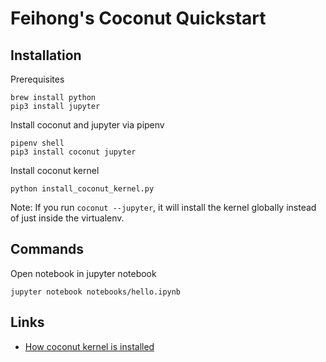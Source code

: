 # Feihong's Coconut Quickstart

## Installation

Prerequisites

```
brew install python
pip3 install jupyter
```

Install coconut and jupyter via pipenv

```
pipenv shell
pip3 install coconut jupyter
```

Install coconut kernel

    python install_coconut_kernel.py

Note: If you run `coconut --jupyter`, it will install the kernel globally instead of just inside the virtualenv.

## Commands

Open notebook in jupyter notebook

    jupyter notebook notebooks/hello.ipynb

## Links

- [How coconut kernel is installed](https://github.com/evhub/coconut/blob/master/coconut/command/command.py)
